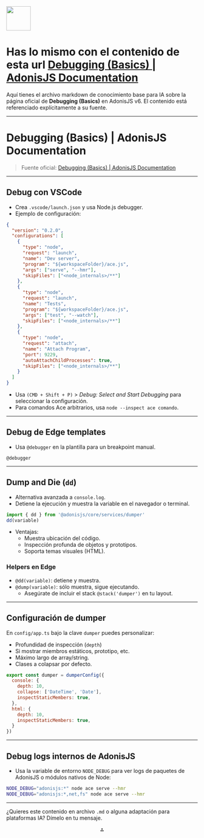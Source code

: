 <img src="https://r2cdn.perplexity.ai/pplx-full-logo-primary-dark%402x.png" style="height:64px;margin-right:32px"/>

# Has lo mismo con el contenido de esta url [Debugging (Basics) | AdonisJS Documentation](https://docs.adonisjs.com/guides/basics/debugging)

Aquí tienes el archivo markdown de conocimiento base para IA sobre la página oficial de **Debugging (Basics)** en AdonisJS v6. El contenido está referenciado explícitamente a su fuente.

***

# Debugging (Basics) | AdonisJS Documentation

> Fuente oficial: [Debugging (Basics) | AdonisJS Documentation](https://docs.adonisjs.com/guides/basics/debugging)

***

## Debug con VSCode

- Crea `.vscode/launch.json` y usa Node.js debugger.
- Ejemplo de configuración:

```json
{
  "version": "0.2.0",
  "configurations": [
    {
      "type": "node",
      "request": "launch",
      "name": "Dev server",
      "program": "${workspaceFolder}/ace.js",
      "args": ["serve", "--hmr"],
      "skipFiles": ["<node_internals>/**"]
    },
    {
      "type": "node",
      "request": "launch",
      "name": "Tests",
      "program": "${workspaceFolder}/ace.js",
      "args": ["test", "--watch"],
      "skipFiles": ["<node_internals>/**"]
    },
    {
      "type": "node",
      "request": "attach",
      "name": "Attach Program",
      "port": 9229,
      "autoAttachChildProcesses": true,
      "skipFiles": ["<node_internals>/**"]
    }
  ]
}
```

- Usa `(CMD + Shift + P)` > *Debug: Select and Start Debugging* para seleccionar la configuración.
- Para comandos Ace arbitrarios, usa `node --inspect ace comando`.

***

## Debug de Edge templates

- Usa `@debugger` en la plantilla para un breakpoint manual.

```edge
@debugger
```


***

## Dump and Die (`dd`)

- Alternativa avanzada a `console.log`.
- Detiene la ejecución y muestra la variable en el navegador o terminal.

```js
import { dd } from '@adonisjs/core/services/dumper'
dd(variable)
```

- Ventajas:
    - Muestra ubicación del código.
    - Inspección profunda de objetos y prototipos.
    - Soporta temas visuales (HTML).


### Helpers en Edge

- `@dd(variable)`: detiene y muestra.
- `@dump(variable)`: sólo muestra, sigue ejecutando.
    - Asegúrate de incluir el stack `@stack('dumper')` en tu layout.

***

## Configuración de dumper

En `config/app.ts` bajo la clave `dumper` puedes personalizar:

- Profundidad de inspección (`depth`)
- Si mostrar miembros estáticos, prototipo, etc.
- Máximo largo de array/string.
- Clases a colapsar por defecto.

```js
export const dumper = dumperConfig({
  console: {
    depth: 10,
    collapse: ['DateTime', 'Date'],
    inspectStaticMembers: true,
  },
  html: {
    depth: 10,
    inspectStaticMembers: true,
  }
})
```


***

## Debug logs internos de AdonisJS

- Usa la variable de entorno `NODE_DEBUG` para ver logs de paquetes de AdonisJS o módulos nativos de Node:

```bash
NODE_DEBUG="adonisjs:*" node ace serve --hmr
NODE_DEBUG="adonisjs:*,net,fs" node ace serve --hmr
```


***

¿Quieres este contenido en archivo `.md` o alguna adaptación para plataformas IA? Dímelo en tu mensaje.

<div style="text-align: center">⁂</div>

[^1]: https://docs.adonisjs.com/guides/basics/debugging

